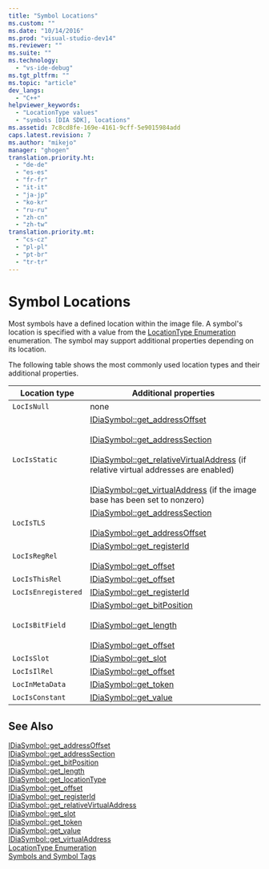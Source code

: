 ```yaml
---
title: "Symbol Locations"
ms.custom: ""
ms.date: "10/14/2016"
ms.prod: "visual-studio-dev14"
ms.reviewer: ""
ms.suite: ""
ms.technology: 
  - "vs-ide-debug"
ms.tgt_pltfrm: ""
ms.topic: "article"
dev_langs: 
  - "C++"
helpviewer_keywords: 
  - "LocationType values"
  - "symbols [DIA SDK], locations"
ms.assetid: 7c8cd8fe-169e-4161-9cff-5e9015984add
caps.latest.revision: 7
ms.author: "mikejo"
manager: "ghogen"
translation.priority.ht: 
  - "de-de"
  - "es-es"
  - "fr-fr"
  - "it-it"
  - "ja-jp"
  - "ko-kr"
  - "ru-ru"
  - "zh-cn"
  - "zh-tw"
translation.priority.mt: 
  - "cs-cz"
  - "pl-pl"
  - "pt-br"
  - "tr-tr"
---
```

# Symbol Locations
Most symbols have a defined location within the image file. A symbol's location is specified with a value from the [LocationType Enumeration](../debugger/locationtype.md) enumeration. The symbol may support additional properties depending on its location.  
  
 The following table shows the most commonly used location types and their additional properties.  
  
|Location type|Additional properties|  
|-------------------|---------------------------|  
|`LocIsNull`|none|  
|`LocIsStatic`|[IDiaSymbol::get_addressOffset](../debugger/idiasymbol--get_addressoffset.md)<br /><br /> [IDiaSymbol::get_addressSection](../debugger/idiasymbol--get_addresssection.md)<br /><br /> [IDiaSymbol::get_relativeVirtualAddress](../debugger/idiasymbol--get_relativevirtualaddress.md) (if relative virtual addresses are enabled)<br /><br /> [IDiaSymbol::get_virtualAddress](../debugger/idiasymbol--get_virtualaddress.md) (if the image base has been set to nonzero)|  
|`LocIsTLS`|[IDiaSymbol::get_addressSection](../debugger/idiasymbol--get_addresssection.md)<br /><br /> [IDiaSymbol::get_addressOffset](../debugger/idiasymbol--get_addressoffset.md)|  
|`LocIsRegRel`|[IDiaSymbol::get_registerId](../debugger/idiasymbol--get_registerid.md)<br /><br /> [IDiaSymbol::get_offset](../debugger/idiasymbol--get_offset.md)|  
|`LocIsThisRel`|[IDiaSymbol::get_offset](../debugger/idiasymbol--get_offset.md)|  
|`LocIsEnregistered`|[IDiaSymbol::get_registerId](../debugger/idiasymbol--get_registerid.md)|  
|`LocIsBitField`|[IDiaSymbol::get_bitPosition](../debugger/idiasymbol--get_bitposition.md)<br /><br /> [IDiaSymbol::get_length](../debugger/idiasymbol--get_length.md)<br /><br /> [IDiaSymbol::get_offset](../debugger/idiasymbol--get_offset.md)|  
|`LocIsSlot`|[IDiaSymbol::get_slot](../debugger/idiasymbol--get_slot.md)|  
|`LocIsIlRel`|[IDiaSymbol::get_offset](../debugger/idiasymbol--get_offset.md)|  
|`LocInMetaData`|[IDiaSymbol::get_token](../debugger/idiasymbol--get_token.md)|  
|`LocIsConstant`|[IDiaSymbol::get_value](../debugger/idiasymbol--get_value.md)|  
  
## See Also  
 [IDiaSymbol::get_addressOffset](../debugger/idiasymbol--get_addressoffset.md)   
 [IDiaSymbol::get_addressSection](../debugger/idiasymbol--get_addresssection.md)   
 [IDiaSymbol::get_bitPosition](../debugger/idiasymbol--get_bitposition.md)   
 [IDiaSymbol::get_length](../debugger/idiasymbol--get_length.md)   
 [IDiaSymbol::get_locationType](../debugger/idiasymbol--get_locationtype.md)   
 [IDiaSymbol::get_offset](../debugger/idiasymbol--get_offset.md)   
 [IDiaSymbol::get_registerId](../debugger/idiasymbol--get_registerid.md)   
 [IDiaSymbol::get_relativeVirtualAddress](../debugger/idiasymbol--get_relativevirtualaddress.md)   
 [IDiaSymbol::get_slot](../debugger/idiasymbol--get_slot.md)   
 [IDiaSymbol::get_token](../debugger/idiasymbol--get_token.md)   
 [IDiaSymbol::get_value](../debugger/idiasymbol--get_value.md)   
 [IDiaSymbol::get_virtualAddress](../debugger/idiasymbol--get_virtualaddress.md)   
 [LocationType Enumeration](../debugger/locationtype.md)   
 [Symbols and Symbol Tags](../debugger/symbols-and-symbol-tags.md)
